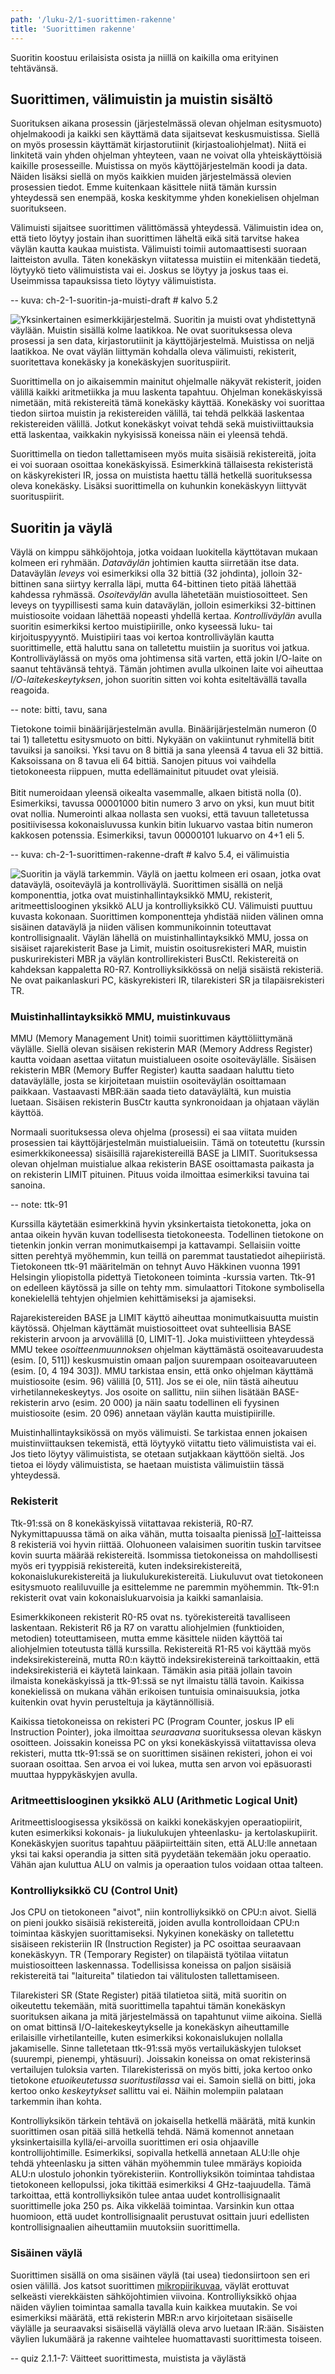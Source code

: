 ```yaml
---
path: '/luku-2/1-suorittimen-rakenne'
title: 'Suorittimen rakenne'
---
```


<div>
<lead>Suoritin koostuu erilaisista osista ja niillä on kaikilla oma erityinen tehtävänsä. </lead>
</div>

## Suorittimen, välimuistin ja muistin sisältö

Suorituksen aikana prosessin (järjestelmässä olevan ohjelman esitysmuoto) ohjelmakoodi ja kaikki sen käyttämä data sijaitsevat keskusmuistissa. Siellä on myös prosessin käyttämät kirjastorutiinit (kirjastoaliohjelmat). Niitä ei linkitetä vain yhden ohjelman yhteyteen, vaan ne voivat olla yhteiskäyttöisiä kaikille prosesseille. Muistissa on myös käyttöjärjestelmän koodi ja data. Näiden lisäksi siellä on myös kaikkien muiden järjestelmässä olevien prosessien tiedot. Emme kuitenkaan käsittele niitä tämän kurssin yhteydessä sen enempää, koska keskitymme yhden konekielisen ohjelman suoritukseen.

Välimuisti sijaitsee suorittimen välittömässä yhteydessä. Välimuistin idea on, että tieto löytyy jostain ihan suorittimen läheltä eikä sitä tarvitse hakea väylän kautta kaukaa muistista. Välimuisti toimii automaattisesti suoraan laitteiston avulla. Täten konekäskyn viitatessa muistiin ei mitenkään tiedetä, löytyykö tieto välimuistista vai ei. Joskus se löytyy ja joskus taas ei. Useimmissa tapauksissa tieto löytyy välimuistista.

-- kuva: ch-2-1-suoritin-ja-muisti-draft   # kalvo 5.2

![Yksinkertainen esimerkkijärjestelmä. Suoritin ja muisti ovat yhdistettynä väylään. Muistin sisällä kolme laatikkoa. Ne ovat suorituksessa oleva prosessi ja sen data, kirjastorutiinit ja käyttöjärjestelmä. Muistissa on neljä laatikkoa. Ne ovat väylän liittymän kohdalla oleva välimuisti, rekisterit, suoritettava konekäsky ja konekäskyjen suorituspiirit.](./ch-2-1-suoritin-ja-muisti-draft.jpg)
<div>
<illustrations motive="ch-2-1-suoritin-ja-muisti-draft"></illustrations>
</div>

Suorittimella on jo aikaisemmin mainitut ohjelmalle näkyvät rekisterit, joiden välillä kaikki aritmetiikka ja muu laskenta tapahtuu. Ohjelman konekäskyissä nimetään, mitä rekistereitä tämä konekäsky käyttää. Konekäsky voi suorittaa tiedon siirtoa muistin ja rekistereiden välillä, tai tehdä pelkkää laskentaa rekistereiden välillä. Jotkut konekäskyt voivat tehdä sekä muistiviittauksia että laskentaa, vaikkakin nykyisissä koneissa näin ei yleensä tehdä.

Suorittimella on tiedon tallettamiseen myös muita sisäisiä rekistereitä, joita ei voi suoraan osoittaa konekäskyissä. Esimerkkinä tällaisesta rekisteristä on käskyrekisteri IR, jossa on muistista haettu tällä hetkellä suorituksessa oleva konekäsky. Lisäksi suorittimella on kuhunkin konekäskyyn liittyvät suorituspiirit.

## Suoritin ja väylä

Väylä on kimppu sähköjohtoja, jotka voidaan luokitella käyttötavan mukaan kolmeen eri ryhmään. _Dataväylän_ johtimien kautta siirretään itse data. Dataväylän _leveys_ voi esimerkiksi olla 32 bittiä (32 johdinta), jolloin 32-bittinen sana siirtyy kerralla läpi, mutta 64-bittinen tieto pitää lähettää kahdessa ryhmässä. _Osoiteväylän_ avulla lähetetään muistiosoitteet. Sen leveys on tyypillisesti sama kuin dataväylän, jolloin esimerkiksi 32-bittinen muistiosoite voidaan lähettää nopeasti yhdellä kertaa. _Kontrolliväylän_ avulla suoritin esimerkiksi kertoo muistipiirille, onko kyseessä luku- tai kirjoituspyyyntö. Muistipiiri taas voi kertoa kontrolliväylän kautta suorittimelle, että haluttu sana on talletettu muistiin ja suoritus voi jatkua. Kontrolliväylässä on myös oma johtimensa sitä varten, että jokin I/O-laite on saanut tehtävänsä tehtyä. Tämän johtimen avulla ulkoinen laite voi aiheuttaa _I/O-laitekeskeytyksen_, johon suoritin sitten voi kohta esiteltävällä tavalla reagoida.

-- note: bitti, tavu, sana

<text-box variant="example" name="Bitti, tavu, sana">
  
Tietokone toimii binäärijärjestelmän avulla. Binäärijärjestelmän numeron (0 tai 1) talletettu esitysmuoto on bitti. Nykyään on vakiintunut ryhmitellä bitit tavuiksi ja sanoiksi. Yksi tavu on 8 bittiä ja sana yleensä 4 tavua eli 32 bittiä. Kaksoissana on 8 tavua eli 64 bittiä. Sanojen pituus voi vaihdella tietokoneesta riippuen, mutta edellämainitut pituudet ovat yleisiä.
<br><br>
Bitit numeroidaan yleensä oikealta vasemmalle, alkaen bitistä nolla (0). Esimerkiksi, tavussa 00001000 bitin numero 3 arvo on yksi, kun muut bitit ovat nollia. Numerointi alkaa nollasta sen vuoksi, että tavuun talletetussa positiivisessa kokonaisluvussa kunkin bitin lukuarvo vastaa bitin numeron kakkosen potenssia. Esimerkiksi, tavun 00000101 lukuarvo on 4+1 eli 5.

</text-box>

-- kuva: ch-2-1-suorittimen-rakenne-draft   # kalvo 5.4, ei välimuistia

![Suoritin ja väylä tarkemmin. Väylä on jaettu kolmeen eri osaan, jotka ovat dataväylä, osoiteväylä ja kontrolliväylä. Suorittimen sisällä on neljä komponenttia, jotka ovat muistinhallintayksikkö MMU, rekisterit, aritmeettislooginen yksikkö ALU ja kontrolliyksikkö CU. Välimuisti puuttuu kuvasta kokonaan. Suorittimen komponentteja yhdistää niiden välinen omna sisäinen dataväylä ja niiden välisen kommunikoinnin toteuttavat kontrollisignaalit. Väylän lähellä on muistinhallintayksikkö MMU, jossa on sisäiset rajarekisterit Base ja Limit, muistin osoitusrekisteri MAR, muistin puskurirekisteri MBR ja väylän kontrollirekisteri BusCtl. Rekistereitä on kahdeksan kappaletta R0-R7. Kontrolliyksikkössä on neljä sisäistä rekisteriä. Ne ovat paikanlaskuri PC, käskyrekisteri IR, tilarekisteri SR ja tilapäisrekisteri TR.](./ch-2-1-suorittimen-rakenne-draft.jpg)
<div>
<illustrations motive="ch-2-1-suorittimen-rakenne-draft"></illustrations>
</div>

### Muistinhallintayksikkö MMU, muistinkuvaus
MMU (Memory Management Unit) toimii suorittimen käyttöliittymänä väylälle. Siellä olevan sisäisen rekisterin MAR (Memory Address Register) kautta voidaan asettaa viitatun muistialueen osoite osoiteväylälle. Sisäisen rekisterin MBR (Memory Buffer Register) kautta saadaan haluttu tieto dataväylälle, josta se kirjoitetaan muistiin osoiteväylän osoittamaan paikkaan. Vastaavasti MBR:ään saada tieto dataväylältä, kun muistia luetaan. Sisäisen rekisterin BusCtr kautta synkronoidaan ja ohjataan väylän käyttöä.

Normaali suorituksessa oleva ohjelma (prosessi) ei saa viitata muiden prosessien tai käyttöjärjestelmän muistialueisiin. Tämä on toteutettu (kurssin esimerkkikoneessa) sisäisillä rajarekistereillä BASE ja LIMIT. Suorituksessa olevan ohjelman muistialue alkaa rekisterin BASE osoittamasta paikasta ja on rekisterin LIMIT pituinen. Pituus voida ilmoittaa esimerkiksi tavuina tai sanoina.

-- note: ttk-91

<text-box variant="example" name="Esimerkkitietokone ttk-91">
  
Kurssilla käytetään esimerkkinä hyvin yksinkertaista tietokonetta, joka on antaa oikein hyvän kuvan todellisesta tietokoneesta. Todellinen tietokone on tietenkin jonkin verran monimutkaisempi ja kattavampi. Sellaisiin voitte sitten perehtyä myöhemmin, kun teillä on paremmat taustatiedot aihepiiristä. Tietokoneen ttk-91 määritelmän on tehnyt Auvo Häkkinen vuonna 1991 Helsingin yliopistolla pidettyä Tietokoneen toiminta -kurssia varten. Ttk-91 on edelleen käytössä ja sille on tehty mm. simulaattori Titokone symbolisella konekielellä tehtyjen ohjelmien kehittämiseksi ja ajamiseksi.

</text-box>

Rajarekistereiden BASE ja LIMIT käyttö aiheuttaa monimutkaisuutta muistin käytössä. Ohjelman käyttämät muistiosoitteet ovat suhteellisia BASE rekisterin arvoon ja arvovälillä \[0, LIMIT-1\]. Joka muistiviitteen yhteydessä MMU tekee _osoitteenmuunnoksen_ ohjelman käyttämästä osoiteavaruudesta (esim. \[0, 511\]) keskusmuistin omaan paljon suurempaan osoiteavaruuteen (esim. \[0, 4&nbsp;194&nbsp;303\]).  MMU tarkistaa ensin, että onko ohjelman käyttämä muistiosoite (esim. 96) välillä \[0, 511\]. Jos se ei ole, niin tästä aiheutuu virhetilannekeskeytys. Jos osoite on sallittu, niin siihen lisätään BASE-rekisterin arvo (esim. 20&nbsp;000) ja näin saatu todellinen eli fyysinen muistiosoite (esim. 20&nbsp;096) annetaan väylän kautta muistipiirille.

Muistinhallintayksikössä on myös välimuisti. Se tarkistaa ennen jokaisen muistinviittauksen tekemistä, että löytyykö viitattu tieto välimuistista vai ei. Jos tieto löytyy välimuistista, se otetaan sutjakkaan käyttöön sieltä. Jos tietoa ei löydy välimuistista, se haetaan muistista välimuistiin tässä yhteydessä.

### Rekisterit

Ttk-91:ssä on 8 konekäskyissä viitattavaa rekisteriä, R0-R7. Nykymittapuussa tämä on aika vähän, mutta toisaalta pienissä [IoT](https://simple.wikipedia.org/wiki/Internet_of_things)-laitteissa 8 rekisteriä voi hyvin riittää. Olohuoneen valaisimen suoritin tuskin tarvitsee kovin suurta määrää rekistereitä.  Isommissa tietokoneissa on mahdollisesti myös eri tyyppisiä rekistereitä, kuten indeksirekistereitä, kokonaislukurekistereitä ja liukulukurekistereitä. Liukuluvut ovat tietokoneen esitysmuoto realiluvuille ja esittelemme ne paremmin myöhemmin. Ttk-91:n rekisterit ovat vain kokonaislukuarvoisia ja kaikki samanlaisia.

Esimerkkikoneen rekisterit R0-R5 ovat ns. työrekistereitä tavalliseen laskentaan. Rekisterit R6 ja R7 on varattu aliohjelmien (funktioiden, metodien) toteuttamiseen, mutta emme käsittele niiden käyttöä tai aliohjelmien toteutusta tällä kurssilla. Rekistereitä R1-R5 voi käyttää myös indeksirekistereinä, mutta R0:n käyttö indeksirekistereinä tarkoittaakin, että indeksirekisteriä ei käytetä lainkaan. Tämäkin asia pitää jollain tavoin ilmaista konekäskyissä ja ttk-91:ssä se nyt ilmaistu tällä tavoin. Kaikissa konekielissä on mukana vähän erikoisen tuntuisia ominaisuuksia, jotka kuitenkin ovat hyvin perusteltuja ja käytännöllisiä.

Kaikissa tietokoneissa on rekisteri PC (Program Counter, joskus IP eli Instruction Pointer), joka ilmoittaa _seuraavana_ suorituksessa olevan käskyn osoitteen. Joissakin koneissa PC on yksi konekäskyissä viitattavissa oleva rekisteri, mutta ttk-91:ssä se on suorittimen sisäinen rekisteri, johon ei voi suoraan osoittaa. Sen arvoa ei voi lukea, mutta sen arvon voi epäsuorasti muuttaa hyppykäskyjen avulla.

### Aritmeettislooginen yksikkö ALU (Arithmetic Logical Unit)

Aritmeettisloogisessa yksikössä on kaikki konekäskyjen operaatiopiirit, kuten esimerkiksi kokonais- ja liukulukujen yhteenlasku- ja kertolaskupiirit. Konekäskyjen suoritus tapahtuu pääpiirteittäin siten, että ALU:lle annetaan yksi tai kaksi operandia ja sitten sitä pyydetään tekemään joku operaatio. Vähän ajan kuluttua ALU on valmis ja operaation tulos voidaan ottaa talteen.

### Kontrolliyksikkö CU (Control Unit)

Jos CPU on tietokoneen "aivot", niin kontrolliyksikkö on CPU:n aivot. Siellä on pieni joukko sisäisiä rekistereitä, joiden avulla kontrolloidaan CPU:n toimintaa käskyjen suorittamiseksi. Nykyinen konekäsky on talletettu sisäiseen rekisteriin IR (Instruction Register) ja PC osoittaa seuraavaan konekäskyyn. TR (Temporary Register) on tilapäistä työtilaa viitatun muistiosoitteen laskennassa. Todellisissa koneissa on paljon sisäisiä rekistereitä tai "laitureita" tilatiedon tai välitulosten tallettamiseen.

Tilarekisteri SR (State Register) pitää tilatietoa siitä, mitä suoritin on oikeutettu tekemään, mitä suorittimella tapahtui tämän konekäskyn suorituksen aikana ja mitä järjestelmässä on tapahtunut viime aikoina. Siellä on omat bittinsä I/O-laitekeskeytykselle ja konekäskyn aiheuttamille erilaisille virhetilanteille, kuten esimerkiksi kokonaislukujen nollalla jakamiselle. Sinne talletetaan ttk-91:ssä myös vertailukäskyjen tulokset (suurempi, pienempi, yhtäsuuri). Joissakin koneissa on omat rekisterinsä vertailujen tuloksia varten. Tilarekisterissä on myös bitti, joka kertoo onko tietokone _etuoikeutetussa suoritustilassa_ vai ei. Samoin siellä on bitti, joka kertoo onko _keskeytykset_ sallittu vai ei. Näihin molempiin palataan tarkemmin ihan kohta.

Kontrolliyksikön tärkein tehtävä on jokaisella hetkellä määrätä, mitä kunkin suorittimen osan pitää sillä hetkellä tehdä. Nämä komennot annetaan yksinkertaisilla kyllä/ei-arvoilla suorittimen eri osia ohjaaville kontrollijohtimille. Esimerkiksi, sopivalla hetkellä annetaan ALU:lle ohje tehdä yhteenlasku ja sitten vähän myöhemmin tulee mmäräys kopioida ALU:n ulostulo johonkin työrekisteriin. Kontrolliyksikön toimintaa tahdistaa tietokoneen kellopulssi, joka tikittää esimerkiksi 4 GHz-taajuudella. Tämä tarkoittaa, että kontrolliyksikön tulee antaa uudet kontrollisignaalit suorittimelle joka 250 ps. Aika vikkelää toimintaa. Varsinkin kun ottaa huomioon, että uudet kontrollisignaalit perustuvat osittain juuri edellisten kontrollisignaalien aiheuttamiin muutoksiin suorittimella.

### Sisäinen väylä
Suorittimen sisällä on oma sisäinen väylä (tai usea) tiedonsiirtoon sen eri osien välillä. Jos katsot suorittimen [mikropiirikuvaa](https://commons.wikimedia.org/wiki/Category:Microprocessor_dies), väylät erottuvat selkeästi vierekkäisten sähköjohtimien viivoina. Kontrolliyksikkö ohjaa näiden väylien toimintaa samalla tavalla kuin kaikkea muutakin. Se voi esimerkiksi määrätä, että rekisterin MBR:n arvo kirjoitetaan sisäiselle väylälle ja seuraavaksi sisäisellä väylällä oleva arvo luetaan IR:ään. Sisäisten väylien lukumäärä ja rakenne vaihtelee huomattavasti suorittimesta toiseen.

-- quiz 2.1.1-7: Väitteet suorittimesta, muistista ja väylästä
<div><quiznator id="5c5023543972a9147410265b"></quiznator></div>
<div><quiznator id="5c50244fddb6b814af321646"></quiznator></div>
<div><quiznator id="5c5024e299236814c5bb8373"></quiznator></div>
<div><quiznator id="5c50255799236814c5bb8377"></quiznator></div>
<div><quiznator id="5c50267e99236814c5bb837e"></quiznator></div>
<div><quiznator id="5c5026f6ddb6b814af321655"></quiznator></div>
<div><quiznator id="5c502773c41ed4148d96abcd"></quiznator></div>
